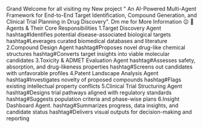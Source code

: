 Grand Welcome for all visiting my New project " An AI-Powered Multi-Agent Framework for End-to-End Target Identification, Compound Generation, and Clinical Trial Planning in Drug Discovery". 
Dm me for More Information 😉
🤖 Agents & Their Core Responsibilities
1.Target Discovery Agent
hashtag#Identifies potential disease-associated biological targets
hashtag#Leverages curated biomedical databases and literature
2.Compound Design Agent
hashtag#Proposes novel drug-like chemical structures
hashtag#Converts target insights into viable molecular candidates
3.Toxicity & ADMET Evaluation Agent
hashtag#Assesses safety, absorption, and drug-likeness properties
hashtag#Screens out candidates with unfavorable profiles
4.Patent Landscape Analysis Agent
hashtag#Investigates novelty of proposed compounds
hashtag#Flags existing intellectual property conflicts
5.Clinical Trial Structuring Agent
hashtag#Designs trial pathways aligned with regulatory standards
hashtag#Suggests population criteria and phase-wise plans
6.Insight Dashboard Agent.
hashtag#Summarizes progress, data insights, and candidate status
hashtag#Delivers visual outputs for decision-making and reporting
